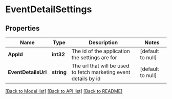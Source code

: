 # EventDetailSettings

## Properties
Name | Type | Description | Notes
------------ | ------------- | ------------- | -------------
**AppId** | **int32** | The id of the application the settings are for | [default to null]
**EventDetailsUrl** | **string** | The url that will be used to fetch marketing event details by id | [default to null]

[[Back to Model list]](../README.md#documentation-for-models) [[Back to API list]](../README.md#documentation-for-api-endpoints) [[Back to README]](../README.md)

